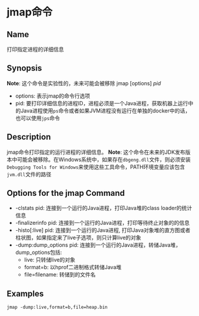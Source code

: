 # jmap命令
## Name
打印指定进程的详细信息
## Synopsis
**Note**: 这个命令是实验性的，未来可能会被移除
jmap [options] *pid*

- options: 表示jmap的命令行选项
- pid: 要打印详细信息的进程ID，进程必须是一个Java进程，获取机器上运行中的Java进程使用`ps`命令或者如果JVM进程没有运行在单独的docker中的话，也可以使用`jps`命令

## Description
jmap命令打印指定的运行进程的详细信息。
**Note**: 这个命令在未来的JDK发布版本中可能会被移除。在Windows系统中，如果存在`dbgeng.dll`文件，则必须安装`Debugging Tools for Windows`来使用这些工具命令，PATH环境变量应该包含`jvm.dll`文件的路径
## Options for the jmap Command
- -clstats pid: 连接到一个运行的Java进程，打印Java堆的class loader的统计信息
- -finalizerinfo pid: 连接到一个运行的Java进程，打印等待终止对象的的信息
- -histo[:live] pid: 连接到一个运行的Java进程, 打印Java对象堆的直方图或者柱状图，如果指定来了live子选项，则只计算live的对象
- -dump:dump_options pid: 连接到一个运行的Java进程，转储Java堆，dump_options包括:
  - live: 只转储live的对象
  - format=b: 以hprof二进制格式转储Java堆
  - file=filename: 转储到的文件名
## Examples
```shell
jmap -dump:live,format=b,file=heap.bin
```